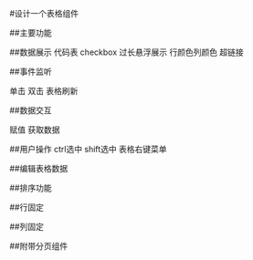 #设计一个表格组件

##主要功能

##数据展示
代码表
checkbox
过长悬浮展示
行颜色列颜色
超链接

##事件监听

单击
双击
表格刷新

##数据交互

赋值
获取数据

##用户操作
ctrl选中
shift选中
表格右键菜单


##编辑表格数据

##排序功能

##行固定

##列固定

##附带分页组件




